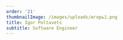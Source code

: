 ```yaml
---
order: '21'
thumbnailImage: /images/uploads/игорь1.png
title: Igor Poltavets
subtitle: Software Engineer
---
```


